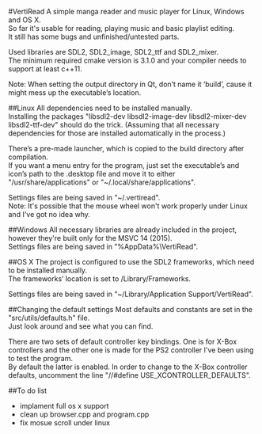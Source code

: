 #VertiRead
A simple manga reader and music player for Linux, Windows and OS X.  
So far it's usable for reading, playing music and basic playlist editing.  
It still has some bugs and unfinished/untested parts.  

Used libraries are SDL2, SDL2_image, SDL2_ttf and SDL2_mixer.  
The minimum required cmake version is 3.1.0 and your compiler needs to support at least c++11.  

Note: When setting the output directory in Qt, don’t name it ‘build’, cause it might mess up the executable’s location.  

##Linux
All dependencies need to be installed manually.  
Installing the packages "libsdl2-dev libsdl2-image-dev libsdl2-mixer-dev libsdl2-ttf-dev" should do the trick. (Assuming that all necessary dependencies for those are installed automatically in the process.)  

There’s a pre-made launcher, which is copied to the build directory after compilation.  
If you want a menu entry for the program, just set the executable’s and icon’s path to the .desktop file and move it to either "/usr/share/applications" or "~/.local/share/applications".  

Settings files are being saved in "~/.vertiread".  
Note: It's possible that the mouse wheel won't work properly under Linux and I've got no idea why.  

##Windows
All necessary libraries are already included in the project, however they're built only for the MSVC 14 (2015).  
Settings files are being saved in "%AppData%\VertiRead".  

##OS X
The project is configured to use the SDL2 frameworks, which need to be installed manually.  
The frameworks’ location is set to /Library/Frameworks.  

Settings files are being saved in "~/Library/Application Support/VertiRead".  

##Changing the default settings
Most defaults and constants are set in the "src/utils/defaults.h" file.  
Just look around and see what you can find.  

There are two sets of default controller key bindings. One is for X-Box controllers and the other one is made for the PS2 controller I've been using to test the program.  
By default the latter is enabled. In order to change to the X-Box controller defaults, uncomment the line "//#define USE_XCONTROLLER_DEFAULTS".  

##To do list
- implament full os x support
- clean up browser.cpp and program.cpp
- fix mosue scroll under linux
